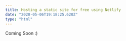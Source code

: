 ```yaml
---
title: Hosting a static site for free using Netlify
date: "2020-05-06T19:18:25.620Z"
type: "html"
---
```


Coming Soon :)
